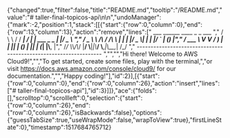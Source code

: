 {"changed":true,"filter":false,"title":"README.md","tooltip":"/README.md","value":"# taller-final-topicos-api\n\n","undoManager":{"mark":-2,"position":1,"stack":[[{"start":{"row":0,"column":0},"end":{"row":13,"column":13},"action":"remove","lines":["         ___        ______     ____ _                 _  ___  ","        / \\ \\      / / ___|   / ___| | ___  _   _  __| |/ _ \\ ","       / _ \\ \\ /\\ / /\\___ \\  | |   | |/ _ \\| | | |/ _` | (_) |","      / ___ \\ V  V /  ___) | | |___| | (_) | |_| | (_| |\\__, |","     /_/   \\_\\_/\\_/  |____/   \\____|_|\\___/ \\__,_|\\__,_|  /_/ "," ----------------------------------------------------------------- ","","","Hi there! Welcome to AWS Cloud9!","","To get started, create some files, play with the terminal,","or visit https://docs.aws.amazon.com/console/cloud9/ for our documentation.","","Happy coding!"],"id":2}],[{"start":{"row":0,"column":0},"end":{"row":0,"column":26},"action":"insert","lines":["# taller-final-topicos-api"],"id":3}]]},"ace":{"folds":[],"scrolltop":0,"scrollleft":0,"selection":{"start":{"row":0,"column":26},"end":{"row":0,"column":26},"isBackwards":false},"options":{"guessTabSize":true,"useWrapMode":false,"wrapToView":true},"firstLineState":0},"timestamp":1517684765712}